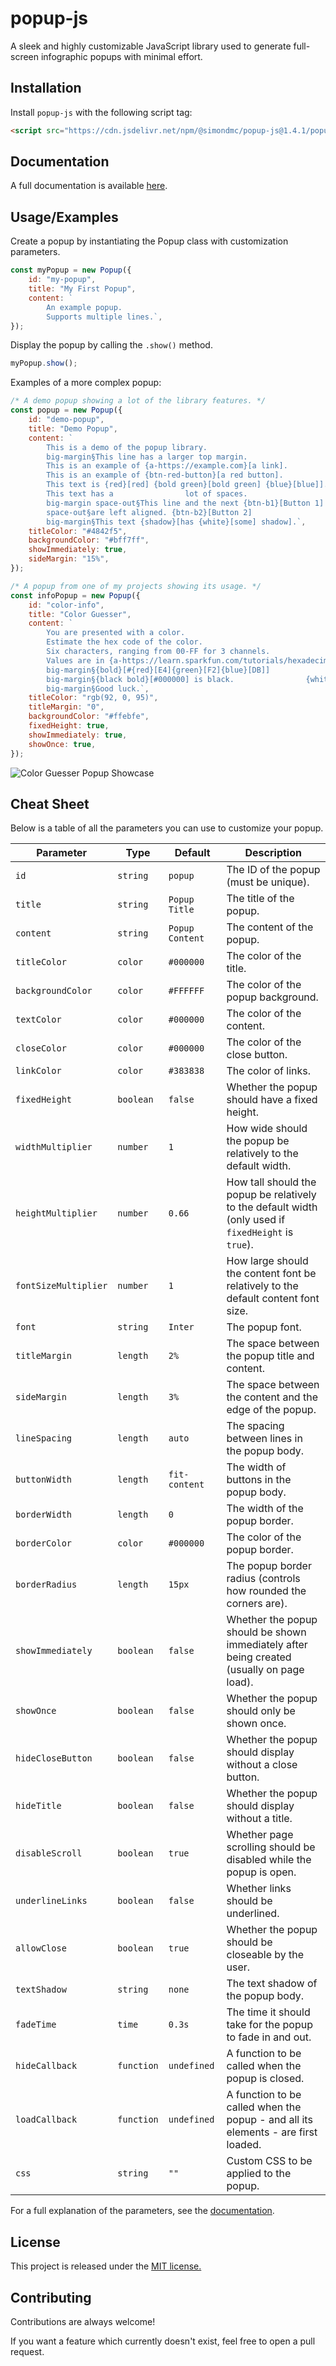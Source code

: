 # popup-js

A sleek and highly customizable JavaScript library used to generate full-screen infographic popups with minimal effort.

## Installation

Install `popup-js` with the following script tag:

```html
<script src="https://cdn.jsdelivr.net/npm/@simondmc/popup-js@1.4.1/popup.min.js"></script>
```

## Documentation

A full documentation is available [here](https://popup-js.rtfd.io).

## Usage/Examples

Create a popup by instantiating the Popup class with customization parameters.

```javascript
const myPopup = new Popup({
    id: "my-popup",
    title: "My First Popup",
    content: `
        An example popup.
        Supports multiple lines.`,
});
```

Display the popup by calling the `.show()` method.

```javascript
myPopup.show();
```

Examples of a more complex popup:

```javascript
/* A demo popup showing a lot of the library features. */
const popup = new Popup({
    id: "demo-popup",
    title: "Demo Popup",
    content: `
        This is a demo of the popup library.
        big-margin§This line has a larger top margin.
        This is an example of {a-https://example.com}[a link].
        This is an example of {btn-red-button}[a red button].
        This text is {red}[red] {bold green}[bold green] {blue}[blue]].
        This text has a                lot of spaces.
        big-margin space-out§This line and the next {btn-b1}[Button 1]
        space-out§are left aligned. {btn-b2}[Button 2]
        big-margin§This text {shadow}[has {white}[some] shadow].`,
    titleColor: "#4842f5",
    backgroundColor: "#bff7ff",
    showImmediately: true,
    sideMargin: "15%",
});
```

```javascript
/* A popup from one of my projects showing its usage. */
const infoPopup = new Popup({
    id: "color-info",
    title: "Color Guesser",
    content: `
        You are presented with a color.
        Estimate the hex code of the color.
        Six characters, ranging from 00-FF for 3 channels.
        Values are in {a-https://learn.sparkfun.com/tutorials/hexadecimal/hex-basics}[Base-16].
        big-margin§{bold}[#{red}[E4]{green}[F2]{blue}[DB]]
        big-margin§{black bold}[#000000] is black.                {white bold shadow}[#FFFFFF] is white.
        big-margin§Good luck.`,
    titleColor: "rgb(92, 0, 95)",
    titleMargin: "0",
    backgroundColor: "#ffebfe",
    fixedHeight: true,
    showImmediately: true,
    showOnce: true,
});
```

![Color Guesser Popup Showcase](https://media.discordapp.net/attachments/847794209028833310/999926020817825872/unknown.png)

## Cheat Sheet

Below is a table of all the parameters you can use to customize your popup.

| Parameter            | Type       | Default         | Description                                                                                          |
| -------------------- | ---------- | --------------- | ---------------------------------------------------------------------------------------------------- |
| `id`                 | `string`   | `popup`         | The ID of the popup (must be unique).                                                                |
| `title`              | `string`   | `Popup Title`   | The title of the popup.                                                                              |
| `content`            | `string`   | `Popup Content` | The content of the popup.                                                                            |
| `titleColor`         | `color`    | `#000000`       | The color of the title.                                                                              |
| `backgroundColor`    | `color`    | `#FFFFFF`       | The color of the popup background.                                                                   |
| `textColor`          | `color`    | `#000000`       | The color of the content.                                                                            |
| `closeColor`         | `color`    | `#000000`       | The color of the close button.                                                                       |
| `linkColor`          | `color`    | `#383838`       | The color of links.                                                                                  |
| `fixedHeight`        | `boolean`  | `false`         | Whether the popup should have a fixed height.                                                        |
| `widthMultiplier`    | `number`   | `1`             | How wide should the popup be relatively to the default width.                                        |
| `heightMultiplier`   | `number`   | `0.66`          | How tall should the popup be relatively to the default width (only used if `fixedHeight` is `true`). |
| `fontSizeMultiplier` | `number`   | `1`             | How large should the content font be relatively to the default content font size.                    |
| `font`               | `string`   | `Inter`         | The popup font.                                                                                      |
| `titleMargin`        | `length`   | `2%`            | The space between the popup title and content.                                                       |
| `sideMargin`         | `length`   | `3%`            | The space between the content and the edge of the popup.                                             |
| `lineSpacing`        | `length`   | `auto`          | The spacing between lines in the popup body.                                                         |
| `buttonWidth`        | `length`   | `fit-content`   | The width of buttons in the popup body.                                                              |
| `borderWidth`        | `length`   | `0`             | The width of the popup border.                                                                       |
| `borderColor`        | `color`    | `#000000`       | The color of the popup border.                                                                       |
| `borderRadius`       | `length`   | `15px`          | The popup border radius (controls how rounded the corners are).                                      |
| `showImmediately`    | `boolean`  | `false`         | Whether the popup should be shown immediately after being created (usually on page load).            |
| `showOnce`           | `boolean`  | `false`         | Whether the popup should only be shown once.                                                         |
| `hideCloseButton`    | `boolean`  | `false`         | Whether the popup should display without a close button.                                             |
| `hideTitle`          | `boolean`  | `false`         | Whether the popup should display without a title.                                                    |
| `disableScroll`      | `boolean`  | `true`          | Whether page scrolling should be disabled while the popup is open.                                   |
| `underlineLinks`     | `boolean`  | `false`         | Whether links should be underlined.                                                                  |
| `allowClose`         | `boolean`  | `true`          | Whether the popup should be closeable by the user.                                                   |
| `textShadow`         | `string`   | `none`          | The text shadow of the popup body.                                                                   |
| `fadeTime`           | `time`     | `0.3s`          | The time it should take for the popup to fade in and out.                                            |
| `hideCallback`       | `function` | `undefined`     | A function to be called when the popup is closed.                                                    |
| `loadCallback`       | `function` | `undefined`     | A function to be called when the popup - and all its elements - are first loaded.                    |
| `css`                | `string`   | `""`            | Custom CSS to be applied to the popup.                                                               |

For a full explanation of the parameters, see the [documentation](https://popup-js.rtfd.io).

## License

This project is released under the [MIT license.](https://choosealicense.com/licenses/mit/)

## Contributing

Contributions are always welcome!

If you want a feature which currently doesn't exist, feel free to open a pull request.
